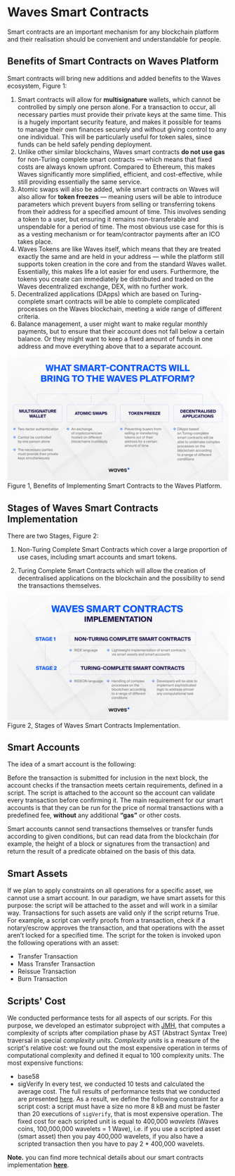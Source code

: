# Waves Smart Contracts

Smart contracts are an important mechanism for any blockchain platform and their realisation should be convenient and understandable for people.

## Benefits of Smart Contracts on Waves Platform

Smart contracts will bring new additions and added benefits to the Waves ecosystem, Figure 1:

1. Smart contracts will allow for **multisignature** wallets, which cannot be controlled by simply one person alone. For a transaction to occur, all necessary parties must provide their private keys at the same time. This is a hugely important security feature, and makes it possible for teams to manage their own finances securely and without giving control to any one individual. This will be particularly useful for token sales, since funds can be held safely pending deployment.
2. Unlike other similar blockchains, Waves smart contracts **do not use gas** for non-Turing complete smart contracts — which means that fixed costs are always known upfront. Compared to Ethereum, this makes Waves significantly more simplified, efficient, and cost-effective, while still providing essentially the same service.
3. Atomic swaps will also be added, while smart contracts on Waves will also allow for **token freezes** — meaning users will be able to introduce parameters which prevent buyers from selling or transferring tokens from their address for a specified amount of time. This involves sending a token to a user, but ensuring it remains non-transferable and unspendable for a period of time. The most obvious use case for this is as a vesting mechanism or for team/contractor payments after an ICO takes place.
4. Waves Tokens are like Waves itself, which means that they are treated exactly the same and are held in your address — while the platform still supports token creation in the core and from the standard Waves wallet. Essentially, this makes life a lot easier for end users. Furthermore, the tokens you create can immediately be distributed and traded on the Waves decentralized exchange, DEX, with no further work.
5. Decentralized applications \(DApps\) which are based on Turing-complete smart contracts will be able to complete complicated processes on the Waves blockchain, meeting a wide range of different criteria.
6. Balance management, a user might want to make regular monthly payments, but to ensure that their account does not fall below a certain balance. Or they might want to keep a fixed amount of funds in one address and move everything above that to a separate account.

![](/_assets/Benefits-of-Waves-Smart-Contracts.png)Figure 1, Benefits of Implementing Smart Contracts to the Waves Platform.

## Stages of Waves Smart Contracts Implementation

There are two Stages, Figure 2:

1. Non-Turing Complete Smart Contracts which cover a large proportion of use cases, including smart accounts and smart tokens.

2. Turing Complete Smart Contracts which will allow the creation of decentralised applications on the blockchain and the possibility to send the transactions themselves.

![](/_assets/Stages-of-Waves-Smart-Contracts-Implementation.png)Figure 2, Stages of Waves Smart Contracts Implementation.

## Smart Accounts

The idea of a smart account is the following:

Before the transaction is submitted for inclusion in the next block, the account checks if the transaction meets certain requirements, defined in a script. The script is attached to the account so the account can validate every transaction before confirming it. The main requirement for our smart accounts is that they can be run for the price of normal transactions with a predefined fee, **without** any additional **“gas”** or other costs.

Smart accounts cannot send transactions themselves or transfer funds according to given conditions, but can read data from the blockchain \(for example, the height of a block or signatures from the transaction\) and return the result of a predicate obtained on the basis of this data.

## Smart Assets

If we plan to apply constraints on all operations for a specific asset, we cannot use a smart account. In our paradigm, we have smart assets for this purpose: the script will be attached to the asset and will work in a similar way. Transactions for such assets are valid only if the script returns True. For example, a script can verify proofs from a transaction, check if a notary/escrow approves the transaction, and that operations with the asset aren’t locked for a specified time. The script for the token is invoked upon the following operations with an asset:

* Transfer Transaction
* Mass Transfer Transaction
* Reissue Transaction
* Burn Transaction

## Scripts' Cost

We conducted performance tests for all aspects of our scripts. For this purpose, we developed an estimator subproject with [JMH](http://openjdk.java.net/projects/code-tools/jmh/), that computes a complexity of scripts after compilation phase by AST (Abstract Syntax Tree) traversal in special _complexity units_. _Complexity units_ is a measure of the script's relative cost: we found out the most expensive operation in terms of computational complexity and defined it equal to 100 complexity units. The most expensive functions:
 - base58
 - sigVerify
In every test, we conducted 10 tests and calculated the average cost. The full results of performance tests that we conducted are presented [here](/technical-details/waves-contracts-language-description/script-performance-tests.md).
As a result, we define the following constraint for a script cost: a script must have a size no more 8 kB and must be faster than 20 executions of `sigVerify`, that is most expensive operation.
The fixed cost for each scripted unit is equal to 400\,000 _wavelets_ (Waves coins, 100\,000\,000 wavelets = 1 Wave), i.e. if you use a scripted asset (smart asset) then you pay 400\,000 wavelets, if you also have a scripted transaction then you have to pay 2 * 400\,000 wavelets. 

**Note.** you can find more technical details about our smart contracts implementation [**here**](/technical-details/waves-contracts-language-description.md).

